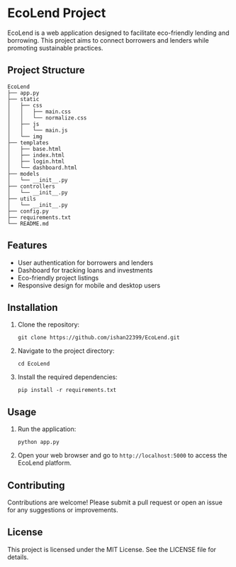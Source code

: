 # EcoLend Project

EcoLend is a web application designed to facilitate eco-friendly lending and borrowing. This project aims to connect borrowers and lenders while promoting sustainable practices.

## Project Structure

```
EcoLend
├── app.py
├── static
│   ├── css
│   │   ├── main.css
│   │   └── normalize.css
│   ├── js
│   │   └── main.js
│   └── img
├── templates
│   ├── base.html
│   ├── index.html
│   ├── login.html
│   └── dashboard.html
├── models
│   └── __init__.py
├── controllers
│   └── __init__.py
├── utils
│   └── __init__.py
├── config.py
├── requirements.txt
└── README.md
```

## Features

- User authentication for borrowers and lenders
- Dashboard for tracking loans and investments
- Eco-friendly project listings
- Responsive design for mobile and desktop users

## Installation

1. Clone the repository:
   ```
   git clone https://github.com/ishan22399/EcoLend.git
   ```
2. Navigate to the project directory:
   ```
   cd EcoLend
   ```
3. Install the required dependencies:
   ```
   pip install -r requirements.txt
   ```

## Usage

1. Run the application:
   ```
   python app.py
   ```
2. Open your web browser and go to `http://localhost:5000` to access the EcoLend platform.

## Contributing

Contributions are welcome! Please submit a pull request or open an issue for any suggestions or improvements.

## License

This project is licensed under the MIT License. See the LICENSE file for details.
